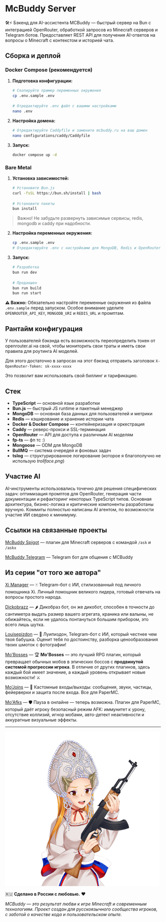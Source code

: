 # McBuddy Server

🛠️⚡ Бэкенд для AI-ассистента MCBuddy — быстрый сервер на Bun с интеграцией OpenRouter, обработкой запросов из Minecraft серверов и Telegram ботов. Предоставляет REST API для получения AI-ответов на вопросы о Minecraft с контекстом и историей чата.

## Сборка и деплой

### Docker Compose (рекомендуется)

1. **Подготовка конфигурации:**
   ```bash
   # Скопируйте пример переменных окружения
   cp .env.sample .env
   
   # Отредактируйте .env файл с вашими настройками
   nano .env
   ```

2. **Настройка домена:**
   ```bash
   # Отредактируйте Caddyfile и замените mcbuddy.ru на ваш домен
   nano configurations/caddy/Caddyfile
   ```

3. **Запуск:**
   ```bash
   docker compose up -d
   ```

### Bare Metal

1. **Установка зависимостей:**
   ```bash
   # Установите Bun.js
   curl -fsSL https://bun.sh/install | bash
   
   # Установите пакеты
   bun install
   ```
> Важно! Не забудьте развернуть зависимые сервисы, redis, mongodb и caddy при надобности.

2. **Настройка переменных окружения:**
   ```bash
   cp .env.sample .env
   # Отредактируйте .env с настройками для MongoDB, Redis и OpenRouter
   ```

3. **Запуск:**
   ```bash
   # Разработка
   bun run dev
   
   # Продакшен
   bun run build
   bun run start
   ```

**⚠️ Важно:** Обязательно настройте переменные окружения из файла `.env.sample` перед запуском. Особое внимание уделите `OPENROUTER_API_KEY`, `MONGODB_URI` и `REDIS_URL` и промптам.

## Рантайм конфигурация

У пользователей бэкэнда есть возможность переопределить токен от openrouter.ai на свой, чтобы мониторить свои траты и иметь свои правила для роутинга AI моделей. 

Для этого достаточно в запросах на этот бэкэнд отправить заголовок `X-OpenRouter-Token: sk-xxxx-xxxx`

Это позволит вам использовать свой биллинг и тарификацию.

## Стек

- **TypeScript** — основной язык разработки
- **Bun.js** — быстрый JS runtime и пакетный менеджер
- **MongoDB** — основная база данных для пользователей и метрики
- **Redis** — кэширование и хранение истории чата
- **Docker & Docker Compose** — контейнеризация и оркестрация
- **Caddy** — реверс-прокси и SSL-терминация
- **OpenRouter** — API для доступа к различным AI моделям
- **fp-ts** — фп тс :)
- **Mongoose** — ODM для MongoDB
- **BullMQ** — система очередей и фоновых задач
- **tslog** — структурированное логирование (которое я благополучно не использую *trollface.png*)

## Участие AI

AI-инструменты использовались точечно для решения специфических задач: оптимизация промптов для OpenRouter, генерация части документации и рефакторинг некоторых TypeScript типов. Основная архитектура, бизнес-логика и критические компоненты разработаны вручную. Коммиты полностью написаны AI агентом, по возможности участие ИИ сведено к минимуму.

## Ссылки на связанные проекты

[McBuddy Spigot](https://github.com/mcbuddy-ai/mcbuddy-spigot) — плагин для Minecraft серверов с командой `/ask` и `/askx`

[McBuddy Telegram](https://github.com/mcbuddy-ai/mcbuddy-bot) — Telegram бот для общения с MCBuddy

## Из серии "от того же автора"

[Xi Manager](https://github.com/mairwunnx/xi) — 🀄️ Telegram-бот с ИИ, стилизованный под личного помощника Xi. Личный помощник великого лидера, готовый отвечать на вопросы простого народа.

[Dickobrazz](https://github.com/mairwunnx/dickobrazz) — 🌶️ Дикобраз бот, он же дикобот, способен в точности до сантиметра выдать размер вашего агрегата, краника или валыны, не обижайтесь, если не удалось понтануться большим прибором, это всего лишь шутка.

[Louisepizdon](https://github.com/MairwunNx/louisepizdon) — 🥀 Луипиздон, Telegram-бот с ИИ, который честнее чем твоя бабушка. Оценит тебя по достоинству, разборка ценообразования твоих шмоток с фотографии!

[Mo'Bosses](https://github.com/mairwunnx/mobosses) — 🏆 **Mo'Bosses** — это лучший RPG плагин, который превращает обычных мобов в эпических боссов с **продвинутой системой прогрессии игрока**. В отличие от других плагинов, здесь каждый бой имеет значение, а каждый уровень открывает новые возможности! ⚔

[Mo'Joins](https://github.com/mairwunnx/mojoins) — 🎉 Кастомные входы/выходы: сообщения, звуки, частицы, фейерверки и защита после входа. Все для PaperMC.

[Mo'Afks](https://github.com/mairwunnx/moafks) — 🛡️ Пауза в онлайне — теперь возможна. Плагин для PaperMC, который даёт игроку безопасный режим AFK: иммунитет к урону, отсутствие коллизий, игнор мобами, авто-детект неактивности и аккуратные визуальные эффекты.

---

![image](./media.jpg)

🇷🇺 **Сделано в России с любовью.** ❤️

*MCBuddy — это результат любви к игре Minecraft и современным технологиям. Проект создан для русскоязычного сообщества игроков, с заботой о качестве кода и пользовательском опыте.*